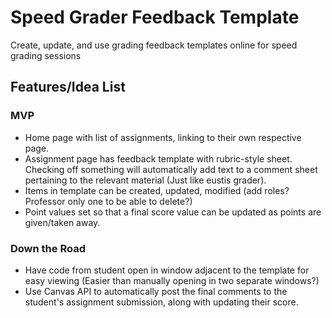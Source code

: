 # Speed Grader Feedback Template
Create, update, and use grading feedback templates online for speed grading sessions

## Features/Idea List
### MVP
- Home page with list of assignments, linking to their own respective page.
- Assignment page has feedback template with rubric-style sheet. Checking off something will automatically add text to a comment sheet pertaining to the relevant material (Just like eustis grader).
- Items in template can be created, updated, modified (add roles? Professor only one to be able to delete?)
- Point values set so that a final score value can be updated as points are given/taken away.

### Down the Road
- Have code from student open in window adjacent to the template for easy viewing (Easier than manually opening in two separate windows?)
- Use Canvas API to automatically post the final comments to the student's assignment submission, along with updating their score.